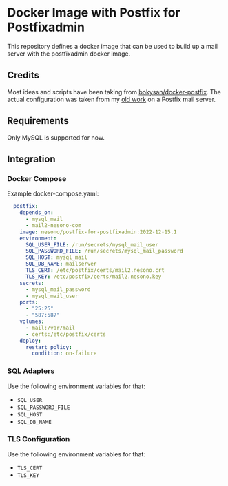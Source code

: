 # Docker Image with Postfix for Postfixadmin

This repository defines a docker image that can be used to build up a mail server with the postfixadmin docker image.

## Credits

Most ideas and scripts have been taking from [bokysan/docker-postfix](https://github.com/bokysan/docker-postfix).
The actual configuration was taken from my [old work](https://www.nesono.com/node/276) on a Postfix mail server.

## Requirements

Only MySQL is supported for now.

## Integration

### Docker Compose

Example docker-compose.yaml:
```yaml
  postfix:
    depends_on:
      - mysql_mail
      - mail2-nesono-com
    image: nesono/postfix-for-postfixadmin:2022-12-15.1
    environment:
      SQL_USER_FILE: /run/secrets/mysql_mail_user
      SQL_PASSWORD_FILE: /run/secrets/mysql_mail_password
      SQL_HOST: mysql_mail
      SQL_DB_NAME: mailserver
      TLS_CERT: /etc/postfix/certs/mail2.nesono.crt
      TLS_KEY: /etc/postfix/certs/mail2.nesono.key
    secrets:
      - mysql_mail_password
      - mysql_mail_user
    ports:
      - "25:25"
      - "587:587"
    volumes:
      - mail:/var/mail
      - certs:/etc/postfix/certs
    deploy:
      restart_policy:
        condition: on-failure
```

### SQL Adapters

Use the following environment variables for that:
* `SQL_USER`
* `SQL_PASSWORD_FILE`
* `SQL_HOST`
* `SQL_DB_NAME`

### TLS Configuration

Use the following environment variables for that:
* `TLS_CERT`
* `TLS_KEY`
